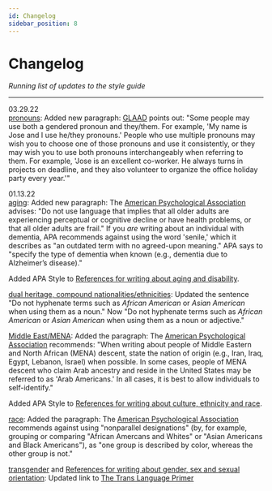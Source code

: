 ```yaml
---
id: Changelog
sidebar_position: 8
---
```


# Changelog

*Running list of updates to the style guide*

---
03.29.22  
[pronouns](https://symmetry-mag.github.io/style-guide/writing-about-gender-sex-and-sexual-orientation/#pronouns): Added new paragraph: [GLAAD](https://www.glaad.org/reference/transgender) points out: "Some people may use both a gendered pronoun and they/them. For example, 'My name is Jose and I use he/they pronouns.' People who use multiple pronouns may wish you to choose one of those pronouns and use it consistently, or they may wish you to use both pronouns interchangeably when referring to them. For example, 'Jose is an excellent co-worker. He always turns in projects on deadline, and they also volunteer to organize the office holiday party every year.'" 

01.13.22  
[aging](https://symmetry-mag.github.io/style-guide/writing-about-aging-and-disability#aging): Added new paragraph: The [American Psychological Association](https://apastyle.apa.org/style-grammar-guidelines/bias-free-language/age) advises: "Do not use language that implies that all older adults are experiencing perceptual or cognitive decline or have health problems, or that all older adults are frail." If you *are* writing about an individual with dementia, APA recommends against using the word 'senile,' which it describes as "an outdated term with no agreed-upon meaning." APA says to "specify the type of dementia when known (e.g., dementia due to Alzheimer’s disease)."  
  
Added APA Style to [References for writing about aging and disability](https://symmetry-mag.github.io/style-guide/references#references-for-writing-about-aging-and-disability).
  
[dual heritage, compound nationalities/ethnicities](https://symmetry-mag.github.io/style-guide/writing-about-culture-ethnicity-and-race#dual-heritage-compound-nationalitiesethnicities): Updated the sentence "Do not hyphenate terms such as *African American* or *Asian American* when using them as a noun." Now "Do not hyphenate terms such as *African American* or *Asian American* when using them as a noun or adjective."  
  
[Middle East/MENA](https://symmetry-mag.github.io/style-guide/writing-about-culture-ethnicity-and-race#middle-eastmena): Added the paragraph: The [American Psychological Association](https://apastyle.apa.org/style-grammar-guidelines/bias-free-language/racial-ethnic-minorities) recommends: "When writing about people of Middle Eastern and North African (MENA) descent, state the nation of origin (e.g., Iran, Iraq, Egypt, Lebanon, Israel) when possible. In some cases, people of MENA descent who claim Arab ancestry and reside in the United States may be referred to as 'Arab Americans.' In all cases, it is best to allow individuals to self-identify."  
  
Added APA Style to [References for writing about culture, ethnicity and race](https://symmetry-mag.github.io/style-guide/references#references-for-writing-about-culture-ethnicity-and-race).  
  
[race](https://symmetry-mag.github.io/style-guide/writing-about-culture-ethnicity-and-race#race): Added the paragraph: The [American Psychological Association](https://apastyle.apa.org/style-grammar-guidelines/bias-free-language/racial-ethnic-minorities) recommends against using "nonparallel designations" (by, for example, grouping or comparing "African Amercans and Whites" or "Asian Americans and Black Americans"), as "one group is described by color, whereas the other group is not."
  
[transgender](https://symmetry-mag.github.io/style-guide/writing-about-gender-sex-and-sexual-orientation/#transgender) and [References for writing about gender, sex and sexual orientation](https://symmetry-mag.github.io/style-guide/references/#references-for-writing-about-gender-sex-and-sexual-orientation): Updated link to [The Trans Language Primer](https://translanguageprimer.com/)  
  
  

